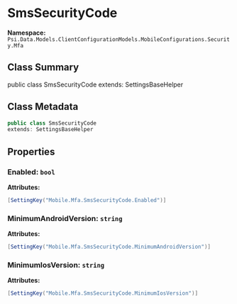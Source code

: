 # SmsSecurityCode

**Namespace:** `Psi.Data.Models.ClientConfigurationModels.MobileConfigurations.Security.Mfa`

## Class Summary

public class SmsSecurityCode
extends: SettingsBaseHelper

## Class Metadata

```typescript
public class SmsSecurityCode
extends: SettingsBaseHelper
```

## Properties

### Enabled: `bool`

**Attributes:**
```csharp
[SettingKey("Mobile.Mfa.SmsSecurityCode.Enabled")]
```

### MinimumAndroidVersion: `string`

**Attributes:**
```csharp
[SettingKey("Mobile.Mfa.SmsSecurityCode.MinimumAndroidVersion")]
```

### MinimumIosVersion: `string`

**Attributes:**
```csharp
[SettingKey("Mobile.Mfa.SmsSecurityCode.MinimumIosVersion")]
```
